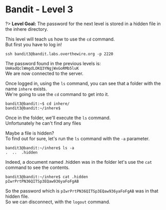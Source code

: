# Bandit - Level 3

?> **Level Goal:** The password for the next level is stored in a hidden file in the inhere directory.

This level will teach us how to use the `cd` command.<br>
But first you have to log in!
```
ssh bandit3@bandit.labs.overthewire.org -p 2220
```

The password found in the previous levels is: `UmHadQclWmgdLOKQ3YNgjWxGoRMb5luK`<br>
We are now connected to the server.

Once logged in, using the `ls` command, you can see that a folder with the name `inhere` exists.<br>
We're going to use the `cd` command to get into it.
```
bandit3@bandit:~$ cd inhere/
bandit3@bandit:~/inhere$ 
```

Once in the folder, we'll execute the `ls` command.<br>
Unfortunately he can't find any files

Maybe a file is hidden?<br>
To find out for sure, let's run the `ls` command with the `-a` parameter.
```
bandit3@bandit:~/inhere$ ls -a
.  ..  .hidden
```

Indeed, a document named .hidden was in the folder let's use the `cat` command to see the contents.
```
bandit3@bandit:~/inhere$ cat .hidden 
pIwrPrtPN36QITSp3EQaw936yaFoFgAB
```
So the password which is `pIwrPrtPN36QITSp3EQaw936yaFoFgAB` was in that hidden file.<br>
So we can disconnect, with the `logout` command.